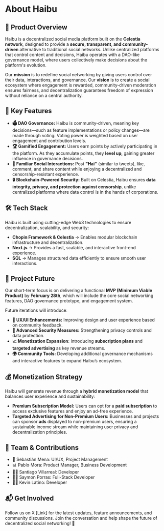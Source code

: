 # About Haibu  

## 🚀 Product Overview  
Haibu is a decentralized social media platform built on the **Celestia network**, designed to provide a **secure, transparent, and community-driven** alternative to traditional social networks. Unlike centralized platforms that control content and decisions, Haibu operates with a DAO-like governance model, where users collectively make decisions about the platform's evolution.  

Our **mission** is to redefine social networking by giving users control over their data, interactions, and governance. Our **vision** is to create a social ecosystem where engagement is rewarded, community-driven moderation ensures fairness, and decentralization guarantees freedom of expression without reliance on a central authority.  

## 🌟 Key Features  
- **🗳️ DAO Governance:** Haibu is community-driven, meaning key decisions—such as feature implementations or policy changes—are made through voting. Voting power is weighted based on user engagement and contribution levels.  
- **🏆 Gamified Engagement:** Users earn points by actively participating in the platform. As they accumulate points, they **level up**, gaining greater influence in governance decisions.  
- **💬 Familiar Social Interactions:** Post **"Hai"** (similar to tweets), like, comment, and share content while enjoying a decentralized and censorship-resistant experience.  
- **🔒 Blockchain-Powered Security:** Built on Celestia, Haibu ensures **data integrity, privacy, and protection against censorship**, unlike centralized platforms where data control is in the hands of corporations.  

## 🛠️ Tech Stack  
Haibu is built using cutting-edge Web3 technologies to ensure decentralization, scalability, and security:  
- **Chopin Framework & Celestia** → Enables modular blockchain infrastructure and decentralization.  
- **Next.js** → Provides a fast, scalable, and interactive front-end experience.  
- **SQL** → Manages structured data efficiently to ensure smooth user interactions.  

## 🔮 Project Future  
Our short-term focus is on delivering a functional **MVP (Minimum Viable Product)** by **February 28th**, which will include the core social networking features, DAO governance prototype, and engagement system.  

Future iterations will introduce:  
- **🚀 UX/UI Enhancements:** Improving design and user experience based on community feedback.  
- **🔐 Advanced Security Measures:** Strengthening privacy controls and data protection.  
- **📈 Monetization Expansion:** Introducing **subscription plans** and **targeted advertising** as key revenue streams.  
- **🌍 Community Tools:** Developing additional governance mechanisms and interactive features to expand Haibu’s ecosystem.  

## 💰 Monetization Strategy  
Haibu will generate revenue through a **hybrid monetization model** that balances user experience and sustainability:  
- **Premium Subscription Model:** Users can opt for a **paid subscription** to access exclusive features and enjoy an ad-free experience.  
- **Targeted Advertising for Non-Premium Users:** Businesses and projects can sponsor **ads** displayed to non-premium users, ensuring a sustainable income stream while maintaining user privacy and decentralization principles.  

## 👥 Team & Contributions  
- 🎨 Sebastián Mena: UI/UX, Project Management
- 📊 Pablo Mora: Product Manager, Business Development
- 🧑‍💻 Santiago Villarreal: Developer
- 🧑‍💻 Saymon Porras: Full-Stack Developer
- 🧑‍💻 Kevin Latino: Developer 

## 📬 Get Involved  
Follow us on X [Link] for the latest updates, feature announcements, and community discussions. Join the conversation and help shape the future of decentralized social networking! 🚀
